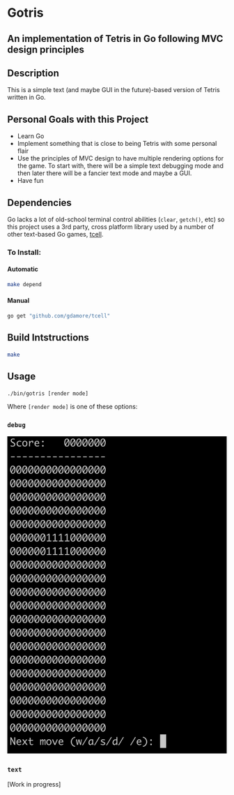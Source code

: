 # Gotris

## An implementation of Tetris in Go following MVC design principles

## Description
This is a simple text (and maybe GUI in the future)-based version of Tetris
written in Go.

## Personal Goals with this Project
* Learn Go
* Implement something that is close to being Tetris with some personal flair
* Use the principles of MVC design to have multiple rendering options for
  the game. To start with, there will be a simple text debugging mode and
  then later there will be a fancier text mode and maybe a GUI.
* Have fun

## Dependencies
Go lacks a lot of old-school terminal control abilities (`clear`, `getch()`,
etc) so this project uses a 3rd party, cross platform library used by a number
of other text-based Go games, [tcell](https://github.com/gdamore/tcell).

### To Install:
#### Automatic
```bash
make depend
```
#### Manual
```bash
go get "github.com/gdamore/tcell"
```

## Build Intstructions
```bash
make
```

## Usage
```bash
./bin/gotris [render mode]
```
Where `[render mode]` is one of these options:
### `debug`
![Early debug mode screenshot](/media/gotris_early_debug_mode.png)
### `text`
[Work in progress]
